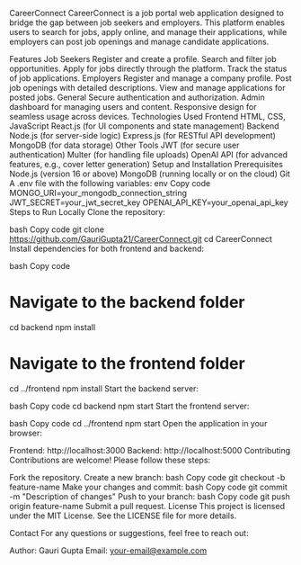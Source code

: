 CareerConnect
CareerConnect is a job portal web application designed to bridge the gap between job seekers and employers. This platform enables users to search for jobs, apply online, and manage their applications, while employers can post job openings and manage candidate applications.

Features
Job Seekers
Register and create a profile.
Search and filter job opportunities.
Apply for jobs directly through the platform.
Track the status of job applications.
Employers
Register and manage a company profile.
Post job openings with detailed descriptions.
View and manage applications for posted jobs.
General
Secure authentication and authorization.
Admin dashboard for managing users and content.
Responsive design for seamless usage across devices.
Technologies Used
Frontend
HTML, CSS, JavaScript
React.js (for UI components and state management)
Backend
Node.js (for server-side logic)
Express.js (for RESTful API development)
MongoDB (for data storage)
Other Tools
JWT (for secure user authentication)
Multer (for handling file uploads)
OpenAI API (for advanced features, e.g., cover letter generation)
Setup and Installation
Prerequisites
Node.js (version 16 or above)
MongoDB (running locally or on the cloud)
Git
A .env file with the following variables:
env
Copy code
MONGO_URI=your_mongodb_connection_string
JWT_SECRET=your_jwt_secret_key
OPENAI_API_KEY=your_openai_api_key
Steps to Run Locally
Clone the repository:

bash
Copy code
git clone https://github.com/GauriGupta21/CareerConnect.git
cd CareerConnect
Install dependencies for both frontend and backend:

bash
Copy code
# Navigate to the backend folder
cd backend
npm install

# Navigate to the frontend folder
cd ../frontend
npm install
Start the backend server:

bash
Copy code
cd backend
npm start
Start the frontend server:

bash
Copy code
cd ../frontend
npm start
Open the application in your browser:

Frontend: http://localhost:3000
Backend: http://localhost:5000
Contributing
Contributions are welcome! Please follow these steps:

Fork the repository.
Create a new branch:
bash
Copy code
git checkout -b feature-name
Make your changes and commit:
bash
Copy code
git commit -m "Description of changes"
Push to your branch:
bash
Copy code
git push origin feature-name
Submit a pull request.
License
This project is licensed under the MIT License. See the LICENSE file for more details.

Contact
For any questions or suggestions, feel free to reach out:

Author: Gauri Gupta
Email: your-email@example.com
